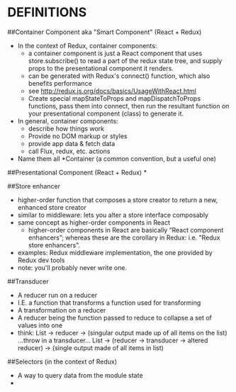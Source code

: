 DEFINITIONS
===========
##Container Component aka "Smart Component" (React + Redux)
*   In the context of Redux, container components:
    *   a container component is just a React component that uses store.subscribe() to read a part of
        the redux state tree, and supply props to the presentational component it renders.
    *   can be generated with Redux's connect() function, which also benefits performance
    *   see http://redux.js.org/docs/basics/UsageWithReact.html
    *   Create special mapStateToProps and mapDispatchToProps functions, pass them into connect, then
        run the resultant function on your presentational component (class) to generate it.
*   In general, container components:
    *   describe how things work
    *   Provide no DOM markup or styles
    *   provide app data & fetch data
    *   call Flux, redux, etc. actions
*   Name them all *Container (a common convention, but a useful one)


##Presentational Component (React + Redux)
*   

##Store enhancer
*   higher-order function that composes a store creator to return a new, enhanced store creator
*   similar to middleware: lets you alter a store interface composably
*    same concept as higher-order components in React
     *   higher-order components in React are basically “React component enhancers”; whereas these
         are the corollary in Redux: i.e. "Redux store enhancers".
*   examples: Redux middleware implementation, the one provided by Redux dev tools
*   note: you'll probably never write one.

##Transducer
*   A reducer run on a reducer
*   I.E. a function that transforms a function used for transforming
*   A transformation on a reducer
*   A reducer being the function passed to reduce to collapse a set of values into one
*   think:
    List -> reducer -> (singular output made up of all items on the list)
        ...throw in a transducer...
    List -> (reducer -> transducer -> altered reducer) -> (single output made of all items in list)

##Selectors (in the context of Redux)
*   A way to query data from the module state
*   